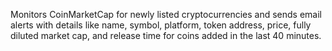 Monitors CoinMarketCap for newly listed cryptocurrencies and sends email alerts with details like name, symbol, platform, token address, price, fully diluted market cap, and release time for coins added in the last 40 minutes.
